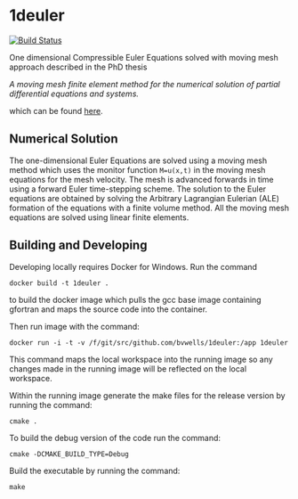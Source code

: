 # 1deuler
[![Build Status](https://travis-ci.org/bvwells/1deuler.svg?branch=master)](https://travis-ci.org/bvwells/1deuler)

One dimensional Compressible Euler Equations solved with moving mesh approach described in the PhD thesis

*A moving mesh finite element method for the numerical solution of partial differential equations and systems.*

which can be found [here][1].

## Numerical Solution

The one-dimensional Euler Equations are solved using a moving mesh 
method which uses the monitor function ```M=u(x,t)``` in the moving mesh 
equations for the mesh velocity. The mesh is advanced forwards in time 
using a forward Euler time-stepping scheme. The solution to the Euler
equations are obtained by solving the Arbitrary Lagrangian Eulerian (ALE)
formation of the equations with a finite volume method. All the moving mesh
equations are solved using linear finite elements.

## Building and Developing

Developing locally requires Docker for Windows. Run the command

```
docker build -t 1deuler .
```

to build the docker image which pulls the gcc base image containing gfortran and maps the source code into the container.

Then run image with the command:

```
docker run -i -t -v /f/git/src/github.com/bvwells/1deuler:/app 1deuler
```

This command maps the local workspace into the running image so any changes made in the running image will be reflected on the local workspace.

Within the running image generate the make files for the release version by running the command:

```
cmake .
```

To build the debug version of the code run the command:

```
cmake -DCMAKE_BUILD_TYPE=Debug
```

Build the executable by running the command:

```
make
```

[1]: http://www.reading.ac.uk/nmsruntime/saveasdialog.aspx?lID=24080&sID=90294
